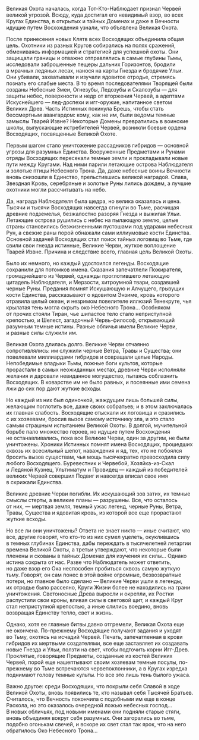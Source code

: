 Великая Охота началась, когда Тот-Кто-Наблюдает признал Червей великой угрозой. Всюду, куда достигал его невидимый взор, во всех Кругах Единства, в открытых и тайных Доменах и даже в Вечности идущие путем Восхождения узнали, что объявлена Великая Охота.

После принесения новых Клятв всех Восходящих объединила общая цель. Охотники из разных Кругов собирались на полях сражений, обмениваясь информацией и стратегией для успешной охоты. Они защищали границы и отважно отправлялись в самые глубины Тьмы, исследовали заброшенные пещеры дальних Горизонтов, бродили в мрачных ледяных лесах, нанося на карты Гнезда и бродячие Ульи. Они убивали, захватывали и изучали ядовитое отродье, стремясь познать его слабые места. В то время последователями Творящей были созданы Небесные Змеи, Огнезубы, Ледозубы и Скалозубы — для защиты небес, поверхности и недр от вторжения Червей, а адептами Искуснейшего — лед-доспехи и игг-оружие, напитанное светом Великих Древ. Часть Истинных покинула Брешь, чтобы стать бессмертным авангардом: кому, как не им, были ведомы темные замыслы Тварей Извне? Некоторые Домены превратились в воинские школы, выпускающие истребителей Червей, возникли боевые ордена Восходящих, посвященные Великой Охоте.

Первым шагом стало уничтожение рассадников гибридов — основной угрозы для разумных Единства. Вооруженные Предметами и Рунами отряды Восходящих пересекали темные земли и прокладывали новые пути между Кругами. Над ними парили летающие острова Наблюдателя и золотые птицы Небесного Трона. Да, даже небесные воины Вечности вновь снизошли в Единство, прельстившись великой наградой. Слава, Звездная Кровь, серебряные и золотые Руны лились дождем, а лучшие охотники могли рассчитывать на небо.

Да, награда Наблюдателя была щедра, но велика оказалась и цена. Тысячи и тысячи Восходящих навсегда сгинули во Тьме, расчищая древние подземелья, безжалостно разоряя Гнезда и выжигая Ульи. Летающие острова рушились с небес на пылающую землю, целые страны становились безжизненными пустошами под ударами небесных Рун, а свежие раны порой обнажали сами иллиумовые кости Единства. Основной задачей Восходящих стал поиск тайных логовищ во Тьме, где свили свои гнезда истинные, Великие Черви, жуткое воплощение Тварей Извне. Причина и следствие всего, главная цель Великой Охоты.

Было их немного, но каждый удостоился легенды. Восходящие сохранили для потомков имена. Сказания запечатлели Пожирателя, громаднейшего из Червей, однажды проглотившего летающую цитадель Наблюдателя, и Мерзости, хитроумной твари, создавшей черные Руны. Предания помнят Искушающую и Алчущего, грызущих кости Единства, рассказывают о ядовитом Энзиме, кровь которого отравила целый океан, и незримом повелителе иллюзий Тенекруте, чья крылатая тень могла скрыть око Небесного Трона… Особняком от прочих стояли Тиран, чье шипастое тело стало неприступной крепостью, и Шелест, загадочный Червь-философ, открывающий разумным темные истины. Разные обличья имели Великие Черви, и разные силы служили им.

Великая Охота длилась долго. Великие Черви отчаянно сопротивлялись: им служили черные Ветра, Травы и Существа; они повелевали миллиардами гибридов и совращали целые Народы. Непобедимые владыки Тьмы, ложные боги культов, которые прорастали в самых неожиданных местах, древние Черви исполняли желания и даровали невиданное могущество, пытаясь соблазнить Восходящих. В коварстве им не было равных, и посеянные ими семена лжи до сих пор дают жуткие всходы.

Но каждый из них был одиночкой, жаждущим лишь большей силы, желающим поглотить все, даже своих собратьев; и в этом заключалась их главная слабость. Восходящие отыскали их логовища и сразились с их хозяевами, бросив вызов самому источнику зла, и это стало самым страшным испытанием Великой Охоты. В долгой, мучительной борьбе пало множество героев, но идущие путем Восхождения не останавливались, пока все Великие Черви, один за другим, не были уничтожены. Хроники Истинных помнят имена Восходящих, прошедших сквозь их всесильный шепот, наваждения и яд, тех, кто не побоялся бросить вызов существам, чья мощь тысячекратно превосходила силу любого Восходящего. Буревестник и Червебой, Хозяйка-из-Скал и Ледяной Кузнец, Ультиматум и Провидец — каждый из победителей великих Червей совершил Подвиг и навсегда вписал свое имя в скрижали Единства.

Великие древние Черви погибли. Их искушающий зов затих, их темные смыслы стерты, а великие планы — разрушены. Все, что осталось от них, — мертвая земля, темный ужас легенд, черные Руны, Ветра, Травы, Существа и ядовитая кровь, из которой все еще прорастают жуткие всходы.

Но все ли они уничтожены? Ответа не знает никто — иные считают, что все, другие говорят, что кто-то из них сумел уцелеть, окуклившись в темных глубинах Единства, дабы переждать в тысячелетней летаргии времена Великой Охоты, а третьи утверждают, что некоторые были пленены и скованы в тайных Доменах для изучения их силы… Однако истина сокрыта от нас. Разве что Наблюдатель может ответить, но даже взор его Ока неспособен пробиться сквозь самую жуткую тьму. Говорят, он сам понес в этой войне огромные, безвозвратные потери, но главное было сделано — Великие Черви ушли в легенды, их отродье было рассеяно, Круги Жизни более не находились на грани уничтожения. Светоносные Древа выросли и окрепли, их Ростки распустили свои кроны, вливая силы в световой щит, и каждый Круг стал неприступной крепостью, а иные слились воедино, вновь возвращая Единству тепло, свет и жизнь.

Однако, хотя ее главные битвы давно отгремели, Великая Охота еще не окончена. По-прежнему Восходящие получают задания и уходят во Тьму, охотясь на исчадий Червей. Печать, запечатленная в крови гибридов их мертвыми создателями, все еще заставляет их создавать новые Гнезда и Ульи, ползти на свет, чтобы подточить корни Игг-Древ. Проклятые, говорящие Предметы, созданные из костей Великих Червей, порой еще нашептывают своим хозяевам темные посулы, по-прежнему во Тьме встречаются червепоклонники, а в Кругах изредка поднимают голову темные культы. Но все это лишь тень былого ужаса.

Важно другое: среди Восходящих, что покрыли себя Славой в ходе Великой Охоты, вновь появились те, кто называл себя Тысячей Братьев. Считалось, что Вечность покончила с подобными им еще в конце Раскола, но это оказалось очередной ложью небесных господ… В новых обличьях, под новыми именами они подняли старые стяги, вновь объединяя вокруг себя разумных. Они загорались во тьме, подобно огонькам свечей, и вскоре их свет стал так ярок, что на него обратилось Око Небесного Трона…